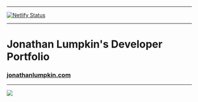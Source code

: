 
---

[![Netlify Status](https://api.netlify.com/api/v1/badges/ef5868c5-a9dc-4ed2-a47f-ffda5144b386/deploy-status)](https://app.netlify.com/sites/jonathanlumpkin/deploys)

---

# Jonathan Lumpkin's Developer Portfolio

### [jonathanlumpkin.com](jonathanlumpkin.com)

---

![](./public/image/screen.png)
